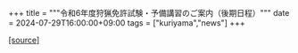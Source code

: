 +++
title = """令和6年度狩猟免許試験・予備講習のご案内（後期日程）"""
date = 2024-07-29T16:00:00+09:00
tags = ["kuriyama","news"]
+++


[[source]](https://www.town.kuriyama.hokkaido.jp/soshiki/50/28322.html)
